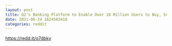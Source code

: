 ```yaml
--- 
layout: post 
title: Q2’s Banking Platform to Enable Over 18 Million Users to Buy, Sell, Hold Bitcoin – News Bitcoin News 
date: 2021-06-24 1624583418 
categories: reddit 
--- 
```

https://redd.it/o7dbky